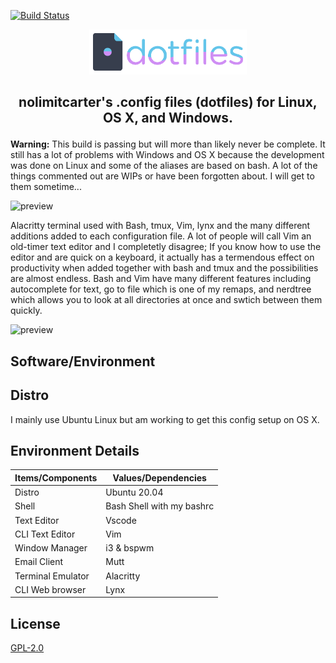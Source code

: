 [![Build Status](https://travis-ci.com/travis-ci/travis-web.svg?branch=master)](https://travis-ci.com/travis-ci/travis-web)

<p align="center"> 
  <a name="top" href="https://github.com/nolimitcarter/dotfiles">
    <img width="50%" src="dotfiles.png">
  </a>
</p>

## <p align="center">nolimitcarter's .config files (dotfiles) for Linux, OS X, and Windows.</p>

**Warning:** This build is passing but will more than likely never be complete. It still has a lot of problems with Windows and OS X because the development was done on Linux and some of the aliases are based on bash. A lot of the things commented out are WIPs or have been forgotten about. I will get to them sometime... 

![preview](https://github.com/nolimitcarter/dotfiles/blob/master/Screenshot%20from%202020-06-11%2023-23-21.png)

Alacritty terminal used with Bash, tmux, Vim, lynx and the many different additions added to each configuration file. A lot of people will call Vim an old-timer text editor and I completetly disagree; If you know how to use the editor and are quick on a keyboard, it actually has a termendous effect on productivity when added together with bash and tmux and the possibilities are almost endless. Bash and Vim have many different features including autocomplete for text, go to file which is one of my remaps, and nerdtree which allows you to look at all directories at once and swtich between them quickly.  

![preview](https://github.com/nolimitcarter/dotfiles/blob/master/Screenshot%20from%202020-06-11%2023-13-46.png)

## Software/Environment

## Distro

I mainly use Ubuntu Linux but am working to get this config setup on OS X.

## Environment Details

| Items/Components     | Values/Dependencies                                                                                  |
|----------------------|------------------------------------------------------------------------------------------------------|
| Distro               | Ubuntu 20.04                                                                                         |
| Shell                | Bash Shell with my bashrc                                                                            |
| Text Editor          | Vscode                                                                                               |
| CLI Text Editor      | Vim                                                                                                  |
| Window Manager       | i3 & bspwm                                                                                           |
| Email Client         | Mutt                                                                                                 |
| Terminal Emulator    | Alacritty                                                                                            |
| CLI Web browser      | Lynx                                                                                                 |

## License

[GPL-2.0](LICENSE.md)

